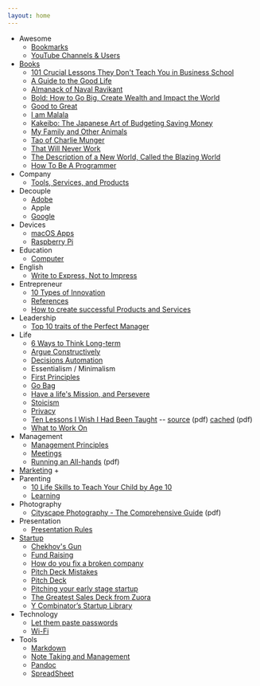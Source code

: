 ```yaml
---
layout: home
---
```


- Awesome
  + [Bookmarks](/awesome/bookmarks/)
  + [YouTube Channels & Users](/awesome/video/)
- [Books](/books/)
  + [101 Crucial Lessons They Don't Teach You in Business School](/books/101-crucial-lessons-they-dont-teach-you-in-business-school/)
  + [A Guide to the Good Life](/books/a-guide-to-the-good-life/)
  + [Almanack of Naval Ravikant](/books/almanack-of-naval-ravikant/)
  + [Bold: How to Go Big, Create Wealth and Impact the World](/books/bold-how-to-go-big-create-wealth-and-impact-the-world/)
  + [Good to Great](/books/good-to-great/)
  + [I am Malala](/books/i-am-malala/)
  + [Kakeibo: The Japanese Art of Budgeting Saving Money](/books/kakeibo/)
  + [My Family and Other Animals](/books/my-family-and-other-animals/)
  + [Tao of Charlie Munger](/books/tao-of-charlie-munger/)
  + [That Will Never Work](/books/that-will-never-work-the-birth-of-netflix-and-the-amazing-life-of-an-idea/)
  + [The Description of a New World, Called the Blazing World](/books/the-description-of-a-new-world-called-the-blazing-world/)
  + [How To Be A Programmer](/books/how-to-be-a-programmer/)
- Company
  + [Tools, Services, and  Products](/company/tools-services-products/)
- Decouple
  + [Adobe](/decouple/adobe/)
  + Apple
  + [Google](/decouple/google/)
- Devices
  + [macOS Apps](/devices/macos-apps/)
  + [Raspberry Pi](/devices/raspberry-pi/)
- Education
  + [Computer](/education/computer/)
- English
  + [Write to Express, Not to Impress](/english/write-to-express-not-to-impress/)
- Entrepreneur
  + [10 Types of Innovation](/entrepreneur/10-types-of-innovation/)
  + [References](/entrepreneur/entrepreneur-references/)
  + [How to create successful Products and Services](/entrepreneur/how-to-create-successful-products-and-services/)
- Leadership
  + [Top 10 traits of the Perfect Manager](/leadership/top-10-traits-of-the-perfect-leader/)
- Life
  + [6 Ways to Think Long-term](/life/6-ways-to-think-long-term/)
  + [Argue Constructively](/life/argue-constructively/)
  + [Decisions Automation](/life/decisions-automation/)
  + Essentialism / Minimalism
  + [First Principles](/life/first-principles/)
  + [Go Bag](/life/go-bag/)
  + [Have a life's Mission, and Persevere](/life/have-a-life-mission-and-persevere/)
  + [Stoicism](/life/stoicism/)
  + [Privacy](/life/privacy/)
  + [Ten Lessons I Wish I Had Been Taught](/life/10-lessons-i-wish-i-had-been-taught/) -- [source](https://www.ams.org/notices/199701/comm-rota.pdf) (pdf) [cached](/life/10-lessons-i-wish-i-had-been-taught.pdf) (pdf)
  + [What to Work On](/life/what-to-work-on/)
- Management
  + [Management Principles](/management/management-principles/)
  + [Meetings](/management/meetings/)
  + [Running an All-hands](/management/running-an-all-hands.pdf) (pdf)
- [Marketing](/marketing/)
  + 
- Parenting
  + [10 Life Skills to Teach Your Child by Age 10](/parenting/10-life-skills-to-teach-your-child-by-age-10/)
  + [Learning](/parenting/learning/)
- Photography
  + [Cityscape Photography - The Comprehensive Guide](/photography/cityscape-photography-guide.pdf) (pdf)
- Presentation
  + [Presentation Rules](/presentation/presentation-rules/)
- [Startup](/startup/)
  + [Chekhov's Gun](/startup/chekhovs-gun/)
  + [Fund Raising](/startup/fund-raising)
  + [How do you fix a broken company](/startup/how-do-you-fix-a-broken-company/)
  + [Pitch Deck Mistakes](/startup/pitch-deck-mistakes/)
  + [Pitch Deck](/startup/pitch-deck/)
  + [Pitching your early stage startup](/startup/pitching-your-early-stage-startup/)
  + [The Greatest Sales Deck from Zuora](/startup/the-greatest-sales-deck-from-zuora/)
  + [Y Combinator’s Startup Library](/startup/ycombinator-startup-library/)
- Technology
  + [Let them paste passwords](/technology/passwords-paste/)
  + [Wi-Fi](/technology/wi-fi/)
- Tools
  + [Markdown](/tools/markdown/)
  + [Note Taking and Management](/tools/note-taking-and-management/)
  + [Pandoc](/tools/pandoc/)
  + [SpreadSheet](/tools/spreadsheet/)
